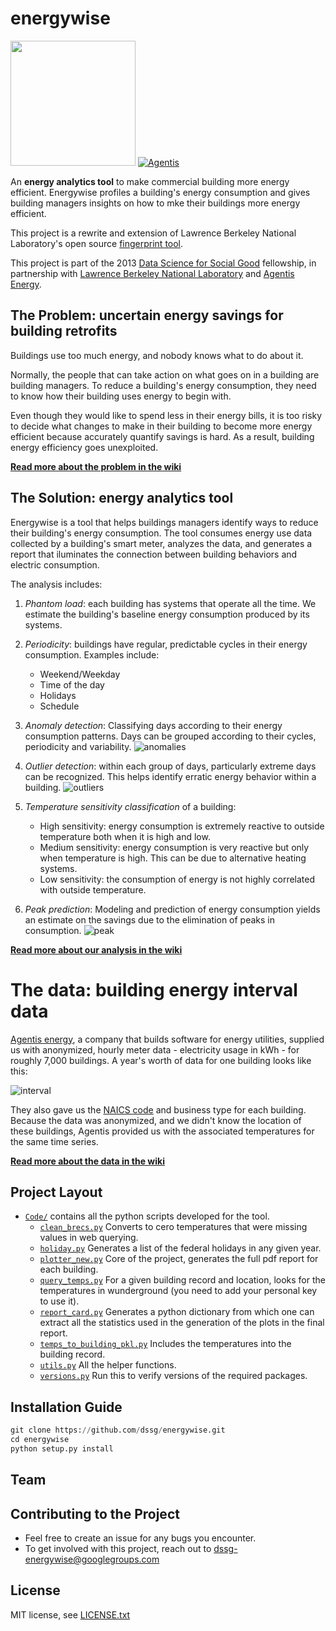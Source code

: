 energywise
==========
[<img src="http://dssg.io/img/partners/lbnl.png" width="200">](http://www.lbl.gov/)
[![Agentis](https://github.com/dssg/energywise/wiki/img/agentis.png)](http://agentisenergy.com/)

An **energy analytics tool** to make commercial building more energy efficient. Energywise profiles a building's energy consumption and gives building managers insights on how to mke their buildings more energy efficient.

This project is a rewrite and extension of Lawrence Berkeley National Laboratory's open source [fingerprint tool](https://fingerprint.lbl.gov/).
 
This project is part of the 2013 [Data Science for Social Good](http://dssg.io) fellowship, in partnership with [Lawrence Berkeley National Laboratory](http://www.lbl.gov/) and [Agentis Energy](http://agentisenergy.com/).


## The Problem: uncertain energy savings for building retrofits
Buildings use too much energy, and nobody knows what to do about it.

Normally, the people that can take action on what goes on in a building are building managers. To reduce a building's energy consumption, they need to know how their building uses energy to begin with. 

Even though they would like to spend less in their energy bills, it is too risky to decide what changes to make in their building to become more energy efficient because accurately quantify savings is hard. As a result, building energy efficiency goes unexploited.

**[Read more about the problem in the wiki](../../wiki/problem)**

## The Solution: energy analytics tool

Energywise is a tool that helps buildings managers identify ways to reduce their building's energy consumption. The tool consumes energy use data collected by a building's smart meter, analyzes the data, and generates a report that iluminates the connection between building behaviors and electric consumption.

The analysis includes:

1. *Phantom load*: each building has systems that operate all the time. We estimate the building's baseline energy consumption produced by its systems.

2. *Periodicity*: buildings have regular, predictable cycles in their energy consumption. Examples include:  
	- Weekend/Weekday
	- Time of the day 
	- Holidays
	- Schedule

3. *Anomaly detection*: Classifying days according to their energy consumption patterns. Days can be grouped according to their cycles, periodicity and variability. 
![anomalies](http://dssg.io/img/posts/anomaly_detection.png)

4. *Outlier detection*: within each group of days, particularly extreme days can be recognized. This helps identify erratic energy behavior within a building.
![outliers](http://dssg.io/img/posts/outlier.png)

5. *Temperature sensitivity classification* of a building:
	- High sensitivity: energy consumption is extremely reactive to outside temperature both when it is high and low.
	- Medium sensitivity: energy consumption is very reactive but only when temperature is high. This can be due to alternative heating systems.
	- Low sensitivity: the consumption of energy is not highly correlated with outside temperature.
    
6. *Peak prediction*: Modeling and prediction of energy consumption yields an estimate on the savings due to the elimination of peaks in consumption.
![peak](http://dssg.io/img/posts/peak_prediction.png)

**[Read more about our analysis in the wiki](../../wiki/methodology)**

# The data: building energy interval data
[Agentis energy](http://agentisenergy.com/), a company that builds software for energy utilities, supplied us with anonymized, hourly meter data - electricity usage in kWh - for roughly 7,000 buildings. A year's worth of data for one building looks like this:

![interval](http://dssg.io/img/posts/interval_data.png)

They also gave us the [NAICS code](http://en.wikipedia.org/wiki/NAICS) and business type for each building. Because the data was anonymized, and we didn't know the location of these buildings, Agentis provided us with the associated temperatures for the same time series.

**[Read more about the data in the wiki](../../wiki/data)**

## Project Layout

* [`Code/`](Code) contains all the python scripts developed for the tool.
    + [`clean_brecs.py`](Code/clean_brecs.py) Converts to cero temperatures that were missing values in web querying.
    + [`holiday.py`](Code/holiday.py) Generates a list of the federal holidays in any given year.
    + [`plotter_new.py`](Code/plotter_new.py) Core of the project, generates the full pdf report for each building.
    + [`query_temps.py`](Code/query_temps.py) For a given building record and location, looks for the temperatures in wunderground (you need to add your personal key to use it).
    + [`report_card.py`](Code/report_card.py) Generates a python dictionary from which one can extract all the statistics used in the generation of the plots in the final report.
    + [`temps_to_building_pkl.py`](Code/temps_to_building_pkl.py) Includes the temperatures into the building record.
    + [`utils.py`](Code/utils.py) All the helper functions.
    + [`versions.py`](Code/versions.py) Run this to verify versions of the required packages.

## Installation Guide
```python
git clone https://github.com/dssg/energywise.git
cd energywise
python setup.py install
```
## Team

## Contributing to the Project
- Feel free to create an issue for any bugs you encounter.
- To get involved with this project, reach out to <dssg-energywise@googlegroups.com>

## License
MIT license, see [LICENSE.txt](LICENSE.txt)
